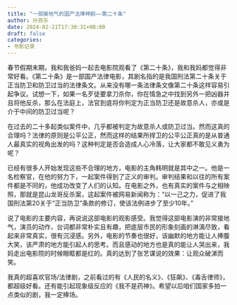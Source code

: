 ```yaml
---
title: "一部接地气的国产法律神剧——第二十条"
author: 孙百乐
date: 2024-02-21T17:30:31+08:00
draft: false
categories: 
- 书影记录
---
```


春节假期末期，我和我爸妈一起去电影院观看了《第二十条》，我和我妈都觉得非常好看。《第二十条》是一部国产法律电影，其剧名指的是我国刑法第二十条关于正当防卫和防卫过当的法律条文。从来没有哪一条法律条文像第二十条这样容易引起争议。试想一下，如果一名歹徒要拿刀杀你，你在情急之中找到另外一把凶器并且将他反杀，那么在法庭上，法官到底将你判定为正当防卫还是故意杀人，亦或是介于中间的防卫过当呢？

在过去的二十多起类似案件中，几乎都被判定为故意杀人或防卫过当。然而这真的合理吗？法律的原则是公平公正，然而这样的结果所捍卫的公平公正真的是从普通人最真实的视角出发的吗？这种判定是否会造成人心冷落，让大家都不敢见义勇为呢？

已经有很多人开始发现这些不合理的地方，电影的主角韩明就是其中之一。他是一名检察官，在他的努力下，一起案件得到了正义的审判。审判结果和以往的所有案件都是不同的，他成功改变了人们的认知。在电影之外，也有真实的案件与之相映照，那就是昆山龙哥反杀案，这起案件被网易新闻称为：“以一己之力，促进了我国刑法第20关于“正当防卫”条款的修订，使该法例进步了至少10年。”

说了电影的主要内容，再说说这部电影的观影感受。我觉得这部电影演的非常接地气，演员的动作，台词都非常朴实且有趣，把底层市民的形象刻画的淋漓尽致，看起来非常真实，很有沉浸感。另外，电影的节奏也很好，该幽默的地方能让人捧腹大笑，该严肃的地方能引起人的思考。而且感动的地方也是真的能让人哭出来，我妈走出电影院的时候眼眶都是红的。真的达到了张艺谋说的效果：让观众破涕而笑。

我真的超喜欢官场/法律剧，之前看过的有《人民的名义》、《狂飙》、《毒舌律师》，都超级好看。还有能引起现象级反应的《我不是药神》。希望以后咱们国家多拍一点类似的剧，我一定捧场。
